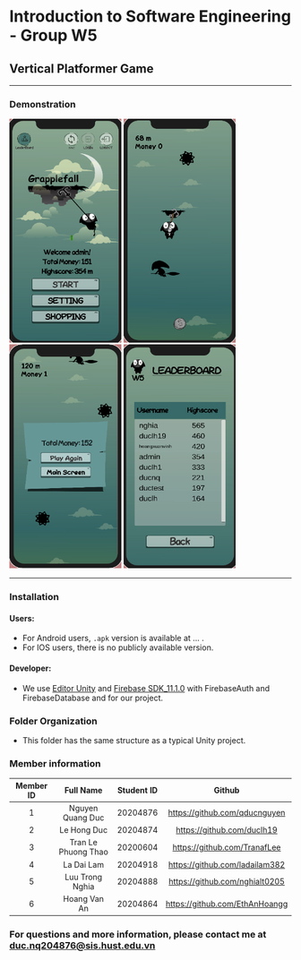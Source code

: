 # Introduction to Software Engineering - Group W5
## Vertical Platformer Game

---
### Demonstration

<img src="figures/start-game.png" alt="Start Game Screen" style="height: 400px; width:200px;">
<img src="figures/in-game.png" alt="Start Game Screen" style="height: 400px; width:200px;">
<img src="figures/game-over.png" alt="Start Game Screen" style="height: 400px; width:200px;">
<img src="figures/leaderboard.png" alt="Start Game Screen" style="height: 400px; width:200px;">

--- 



### Installation 
#### Users:
- For Android users,  ``.apk`` version is available at ... . 
- For IOS users, there is no publicly available version.

#### Developer:

-  We use [Editor Unity](https://unity.com/) and [Firebase SDK_11.1.0](https://husteduvn-my.sharepoint.com/:u:/g/personal/duc_nq204876_sis_hust_edu_vn/EX0vzO7iFNpLr3aO0zOZP4oBEQu5C9KzhNhIMcn2MdsCIw?e=tcxBPc) with FirebaseAuth and FirebaseDatabase and for our project.

### Folder Organization

- This folder has the same structure as a typical Unity project.

### Member information 

| Member ID | Full Name       | Student ID    |  Github|
| :--:|    :---:              |   :---:       | :---:|
| 1   | Nguyen Quang Duc      | 20204876      |https://github.com/qducnguyen|
| 2   | Le Hong Duc           | 20204874      |https://github.com/duclh19 |
| 3   | Tran Le Phuong Thao   | 20200604      |https://github.com/TranafLee |
| 4   | La Dai Lam            | 20204918      |https://github.com/ladailam382 |
| 5   | Luu Trong Nghia       | 20204888      |https://github.com/nghialt0205 |
| 6   | Hoang Van An       | 20204864      |https://github.com/EthAnHoangg |

### For questions and more information, please contact me at duc.nq204876@sis.hust.edu.vn